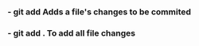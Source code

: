 ### - git add <FILENAME> Adds a file's changes to be commited
### - git add . To add all file changes